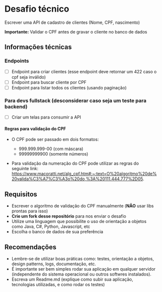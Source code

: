# Desafio técnico

Escrever uma API de cadastro de clientes (Nome, CPF, nascimento)

**Importante:** Validar o CPF antes de gravar o cliente no banco de dados

## Informações técnicas

### Endpoints
- [ ]  Endpoint para criar clientes (esse endpoint deve retornar um 422 caso o cpf seja inválido)
- [ ]  Endpoint para buscar cliente por CPF
- [ ]  Endpoint para listar todos os clientes (usando paginação)

### Para devs fullstack (desconsiderar caso seja um teste para backend)
- [ ] Criar um telas para consumir a API

#### Regras para validação do CPF
- O CPF pode ser passado em dois formatos: 
  - 999.999.999-00 (com máscara)
  - 99999999900 (somente números)
  
- Para validação da numeração do CPF pode utilizar as regras do seguinte link: https://www.macoratti.net/alg_cpf.htm#:~:text=O%20algoritmo%20de%20valida%C3%A7%C3%A3o%20do,%3A%20111.444.777%2D05.


## Requisitos 
- Escrever o algoritmo de validação do CPF manualmente (**NÃO** usar libs prontas para isso)
- **Crie um fork desse repositório** para nos enviar o desafio
- Utilize uma linguagem que possibilite o uso de orientação a objetos como Java, C#, Python, Javascript, etc
- Escolha o banco de dados de sua preferência


## Recomendações
- Lembre-se de utilizar boas práticas como: testes, orientação a objetos, design patterns, logs, documentação, etc.
- É importante ser bem simples rodar sua aplicação em qualquer servidor (independente do sistema operacional ou outros softwres instalados). 
- Escreva um Readme.md (explique como subir sua aplicação, tecnologias utilizadas, e como rodar os testes)
